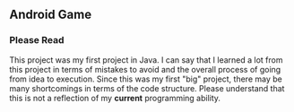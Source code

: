 ## Android Game

### Please Read
This project was my first project in Java. I can say that I learned a lot from this project in terms of mistakes to avoid and the overall process of going from idea to execution. Since this was my first "big" project, there may be many shortcomings in terms of the code structure. Please understand that this is not a reflection of my **current** programming ability.
